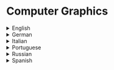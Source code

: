 # Computer Graphics

<details>
  <summary>English</summary>
  
  ### Materials
- [Wikipedia](https://en.wikipedia.org/wiki/Computer_graphics_(computer_science))
- [Tutorialspoint](https://www.tutorialspoint.com/computer_graphics/)
- [Edx, Computer Graphics](https://www.edx.org/course/computer-graphics)
- [Cornell University](http://www.graphics.cornell.edu/online/tutorial/)
- [Geeks for Geeks](https://www.geeksforgeeks.org/computer-graphics-2/)
- [Explain That Stuff](https://www.explainthatstuff.com/computer-graphics.html)
- [Stanford Computer Graphics](https://graphics.stanford.edu/)
- [Graphics Programming Projects](http://graphicscodex.com/projects/projects/index.html)
- [MIT 6.837](https://ocw.mit.edu/courses/electrical-engineering-and-computer-science/6-837-computer-graphics-fall-2012/)
- [Columbia Computer Graphics Group](http://www.cs.columbia.edu/cg/pubs.php)
- [Gabriel Gambetta](http://www.gabrielgambetta.com/computer-graphics-from-scratch/table-of-contents.html)
- [KU Leuven](http://graphics.cs.kuleuven.be/publications.html)
- [UWaterloo](http://www.cgl.uwaterloo.ca/courses.html)
- [CS 4810](https://www.cs.virginia.edu/luther/4810/F2018/schedule.html#cal-full)
- [University of Freiburg](https://cg.informatik.uni-freiburg.de/publications.htm)
- [Harvard CS 175](https://sites.fas.harvard.edu/~lib175/materials.html)
- [ETH Zürich](https://graphics.ethz.ch/publications/papers/papers.php)
- [NPTEL](https://nptel.ac.in/courses/106106090/)
- [CSC 418](https://github.com/alecjacobson/computer-graphics-csc418)
- [CS4620-4621](https://www.cs.cornell.edu/courses/cs4620/2014fa/index.shtml)
- [Computer Graphics and Geometry Lab](https://lgg.epfl.ch/publications.php)
- [CG TU Wien](https://www.cg.tuwien.ac.at/)
- [CS 307](https://cs.wellesley.edu/~cs307/)
- [Max Planck Institut](https://www.mpi-inf.mpg.de/departments/computer-graphics/publications/)
- [CS384G](https://www.cs.utexas.edu/users/fussell/courses/cs384g/schedule.shtml)
- [CSCI 441](http://cs-courses.mines.edu/csci441/resources.html)
- [CS 4300/5310](https://course.ccs.neu.edu/cs5310sp13/readings.html)
- [CG Resources](http://kesen.realtimerendering.com/)
- [CS447/547](https://web.cecs.pdx.edu/~fliu/courses/cs447/)
- [Carnegie Mellon Graphics](http://graphics.cs.cmu.edu/)
- [2IV60 Computer graphics](https://www.win.tue.nl/~vanwijk/2IV60/)
- [Graphics, Geometry & Multimedia](https://www.graphics.rwth-aachen.de/course/155/)
- [CS1230](https://cs.brown.edu/courses/cs123/docs.shtml)
- [Saarland University](https://graphics.cg.uni-saarland.de/publications/)
- [Intechopen](https://www.intechopen.com/books/computer-graphics)
- [Lund University](http://cs.lth.se/edaf80/lectures/)
- [CS 456](https://web.eecs.utk.edu/~huangj/cs456/lecture_notes.html)
- [Yale Computer Graphics](http://graphics.cs.yale.edu/site/papers)
- [COMP 175](http://www.cs.tufts.edu/comp/175/)
- [Charles University](https://cgg.mff.cuni.cz/publikace.en.php)
- [Computer Graphics and Visualization](https://graphics.tudelft.nl/publications/)
- [UC Berkeley](http://graphics.berkeley.edu/papers/index.html)
- [Introduction to Computer Graphics](https://math.hws.edu/graphicsbook/)
- [University of Southern California](https://graphics.usc.edu/cgit/publications.html)
- [Computer Graphics from Scratch](https://www.scratchapixel.com/)
- [TU Braunschweig](https://graphics.tu-bs.de/publications)
- [Journal of Computer Graphics Techniques](http://jcgt.org/)
- [Reddit Community](https://www.reddit.com/r/computergraphics/)
- [Introduction to Computer Graphics](https://math.hws.edu/eck/cs424/downloads/graphicsbook-linked.pdf)
- [CMPT361](https://www.cs.sfu.ca/~torsten/Teaching/Cmpt361/LectureNotes/PDF/)
- [A Short Intro to Computer Graphics](https://people.csail.mit.edu/fredo/Depiction/1_Introduction/reviewGraphics.pdf)
- [Fundamentals of Computer Graphics](http://personal.ee.surrey.ac.uk/Personal/J.Collomosse/pubs/cm20219.pdf)
- [History of Computer Graphics](https://graphics.stanford.edu/courses/cs248-02/History-of-graphics/History-of-graphics.pdf)
- [Intro Graphics](https://www.inf.ed.ac.uk/teaching/courses/cg/Web/intro_graphics.pdf)
- [Computer Graphics](https://www.cs.umd.edu/~mount/427/Lects/427lects.pdf)
- [Computer Graphics Textbook](https://library.aceondo.net/ebooks/Computer_Science/computer_graphics_textbook.pdf)
- [Fabio Pellacini](http://pellacini.di.uniroma1.it/teaching/graphics11/lectures.html)
- [Punjab Technical University](http://www.jimssouthdelhi.com/studymaterial/BCA5/BCA-503.pdf)
- [Computer Graphics & Image Processing](https://www.cl.cam.ac.uk/teaching/1998/CGraphIP/cgip.pdf)
- [Basics of Computer Graphics](http://www.darshan.ac.in/Upload/DIET/Documents/CE/2160703_CG_GTU_Study_Material_2017_11042017_033102AM.pdf)
- [Computer Graphics & Animation](http://www.multitech.ac.ug/uploads/graphics.pdf)
- [Overview of Computer Graphics](http://www.ddegjust.ac.in/studymaterial/mca-5/mca-401.pdf)
- [CS 217 Princeton](https://www.cs.princeton.edu/courses/archive/spr02/cs217/lectures/)
- [Geometry for Computer Graphics](http://www.math.uni.lodz.pl/~maczar/ggk/Vince%20-%20Geometry%20for%20Computer%20Graphics.pdf)
- [A Model of Visual Masking](http://web.cse.ohio-state.edu/~parent.1/classes/782/Papers/Ferwerda97Alt.pdf)
- [Using Color Effectively in CG](https://www.engr.colostate.edu/ECE666/Handouts/WritingPapers/UsingColorEffectively.pdf)
- [CSCI 420](https://www-bcf.usc.edu/~jbarbic/cs420-s18/)
- [Advanced Concepts in CG](http://www.cse.iitm.ac.in/~vplab/courses/CG/PDF/MISC_TOPICS.pdf)
- [Computer Graphics CS602](https://vulms.vu.edu.pk/Courses/CS602/Downloads/CS602%20Handouts(Updated)Oct-2017.pdf)
- [Illumination Models and Shading](https://www.cs.tau.ac.il/~dcor/Graphics/pdf.slides/shading13.pdf)
- [Graphics Architecture](https://www2.cs.duke.edu/courses/cps124/fall01/notes/15_hardware/notes.pdf)
- [Geometric Tools for CG](http://lib.ysu.am/open_books/312121.pdf)
- [Computer Graphics Presentation](https://www.csie.ntu.edu.tw/~cyy/courses/csit/10spring/graphics.pdf)
- [CG - An Object Oriented Approach](https://doras.dcu.ie/19191/1/Paul_O%27Connell_20130621093457.pdf)
- [National Open University of Nigeria](http://nouedu.net/sites/default/files/2017-03/CIT371.pdf)
- [Intro to Visualization and CG](https://www.kth.se/social/files/55ef2619f27654701b4c8e87/01_Introduction.pdf)
- [Overview of 3D Computer Graphics](https://people.cs.clemson.edu/~dhouse/courses/405/notes/3d-survey.pdf)
- [Computer Vision: Algorithms and Applications](http://szeliski.org/Book/drafts/SzeliskiBook_20100903_draft.pdf)
- [CS559: Computer Graphics](http://pages.cs.wisc.edu/~lizhang/courses/cs559-2010s/syllabus/02-15-morphing/morphing.pdf)
- [3D Graphics: Crash Course](https://www.youtube.com/watch?v=TEAtmCYYKZA)
- [A Brief History of Graphics](https://www.youtube.com/watch?v=QyjyWUrHsFc)
- [Introduction to CG](https://www.youtube.com/watch?v=01YSK5gIEYQ&amp;list=PL_w_qWAQZtAZhtzPI5pkAtcUVgmzdAP8g)
- [The True Power of the Matrix](https://www.youtube.com/watch?v=vQ60rFwh2ig)
- [MIT 6.837](https://www.youtube.com/watch?v=E1-_15Vfddk&amp;list=PLkHIj5SCfn3_PCotoqTetMpJc_jkpkgLt)
- [CG Course](https://www.youtube.com/watch?v=m5YbqpL7BIY&amp;list=PLLOxZwkBK52DkMLAYhRLA_VtePq5wW_N4)
- [Awesome Graphics](https://github.com/ericjang/awesome-graphics)
- [Discover Three.js](https://discoverthreejs.com/book/contents/)
- [Three.js Introduction](https://threejs.org/docs/#manual/en/introduction/Creating-a-scene)
- [Beginning with 3D WebGL](https://codepen.io/rachsmith/post/beginning-with-3d-webgl-pt-1-the-scene)
</details>

<details>
  <summary>German</summary>
  
  ### Materials
- [TU-Ilmenau](https://www.tu-ilmenau.de/en/computer-graphics-group/lehre/ws2012/cg1/)
- [LMU](https://www.medien.ifi.lmu.de/lehre/ss13/cg1/)
- [Computergrafik](https://www.cs.umd.edu/~zwicker/courses/computergraphics/03_Projection.pdf)
- [Perspectives in CG](https://www.st.cs.uni-saarland.de/edu/perspektiven/seidel.pdf)
- [Computergrafik, Universität Osnabrück](http://www-lehre.inf.uos.de/~cg/2010/PDF/skript.pdf)
- [Computergrafik und Farbmetrik](http://farbe.li.tu-berlin.de/BUA4BF.PDF)
</details>

<details>
  <summary>Italian</summary>
  
  ### Materials
- [Computer Grafica](https://www.accademiadicatania.com/admin/upload/file/3p8i_APPUNTI_COMPUTER_ART.pdf)
- [Matematica e Computer Grafica](http://www.matematica.it/impedovo/articoli/Matematica%20e%20computer%20grafica.pdf)
- [Presentazione](http://www.uccellacci.it/download_corso_grafica_2007/presentazione_def_compressa.pdf)
- [Introduzione alla CG](http://www.biplab.unisa.it/portal/attachments/article/102/01-Introduzione_I.pdf)
- [Informatica Grafica](http://www00.unibg.it/dati/corsi/38001/37367-01-computer-graphics.pdf)
- [Manuale di Grafica Digitale](https://www.uniroma1.it/sites/default/files/allegati/Manualegraficadigitale_150515.pdf)
- [Grafica Vettoriale](http://www.dmi.unict.it/fstanco/Multimedia/Approfondimento%202%20-%20immagini%20vettoriali.pdf)
- [Fondamenti di Grafica Tridimensionale](http://vcg.isti.cnr.it/~cignoni/FGT1112/)
</details>

<details>
  <summary>Portuguese</summary>
  
  ### Materials
- [Prof Fernando de Siqueira](https://sites.google.com/site/profferdesiqueiracompgrafica/)
- [Prof Márcio Pinho](http://www.inf.pucrs.br/pinho/CG/Aulas/Intro/intro.htm)
- [História da Computação Gráfica](https://edisciplinas.usp.br/pluginfile.php/3332345/mod_resource/content/1/Aula05-Hist%C3%B3ria%20da%20Computa%C3%A7%C3%A3o%20Gr%C3%A1fica.pdf)
- [Apostila do curso de CG](http://www2.dc.ufscar.br/~saito/download/comp-grafica/apostila.pdf)
- [Universidade Federal de Alagoas](http://www.im.ufal.br/professor/thales/icg/Aula1.pdf)
- [Universidade Federal Fluminense](http://www2.ic.uff.br/~anselmo/cursos/CGI/slidesGrad/CG_aula1(introducao).pdf)
- [Computação Gráfica](https://www.inf.ufes.br/~thomas/graphics/www/apostilas/CIV2801AcvCompGraf.pdf)
- [CG Aula 1](http://www.riopomba.ifsudestemg.edu.br/dcc/dcc/materiais/211299312_CG%20aula%201.pdf)
- [Introdução à Computação Gráfica](https://www.inf.pucrs.br/manssour/Publicacoes/TutorialSib2006.pdf)
- [Histórico e Aplicações da Computação Gráfica](http://www.inf.ufsc.br/~aldo.vw/grafica/apostilas/apostilaport.pdf)
- [História da CG](http://www.dei.isep.ipp.pt/~jpp/sgrai/Historia.pdf)
- [Computação Gráfica I](http://www.mat.ufc.br/~esdras/ck090_2007/notasdeaula/Capitulo01.pdf)
- [Cores em CG](http://www.univasf.edu.br/~jorge.cavalcanti/comput_graf06_Cores.pdf)
- [Pipeline Gráfico](https://alba.di.uminho.pt/por/content/download/614/3514/file/05-GraphicsPipeline.pdf)
- [Apresentação Luiz Velho](https://www.visgraf.impa.br/Data/RefBib/PS_PDF/t9/cg-ensino.pdf)
- [Computação Gráfica UNIVESP](https://www.youtube.com/watch?v=x7yTi91Sz_Q&amp;list=PLxI8Can9yAHeyMkv9I9msYWrC1YPBJW0p)
</details>

<details>
  <summary>Russian</summary>
  
  ### Materials
- [Book](http://www.ict.edu.ru/ft/005415/nwpi237.pdf)
- [TSPU](http://koi.tspu.ru/kg/)
- [Wikibook](https://ru.wikibooks.org/wiki/%D0%9F%D0%BE%D0%BB%D0%BA%D0%B0:%D0%9A%D0%BE%D0%BC%D0%BF%D1%8C%D1%8E%D1%82%D0%B5%D1%80%D0%BD%D0%B0%D1%8F_%D0%B3%D1%80%D0%B0%D1%84%D0%B8%D0%BA%D0%B0)
- [Grafika](http://grafika.me/)
- [CG Study Book](http://portal.tpu.ru:7777/SHARED/j/JBOLOTOVA/academic/ComputerGraphics/CGStudyBook.pdf)
- [Porev](http://philipok4.narod.ru/Tuser7/Porev.pdf)
- [CG Course](http://files.lib.sfu-kras.ru/ebibl/umkd/326/u_course.pdf)
- [Postnov](http://ng-kg.kpi.ua/files/postnov_compgr.pdf)
- [CG3](http://cph.phys.spbu.ru/documents/First/CG3.pdf)
- [Book Web Master](http://bookwebmaster.narod.ru/graphics.html)
- [Komp Grafike](http://www.volpi.ru/files/vkm/vkm_tutorial/vkm_kurs_lekciy_po_komp_grafike.pdf)
- [Komp Grafike 886](http://old.kpfu.ru/lib/bin_files/comp_graph!886.pdf)
</details>

<details>
  <summary>Spanish</summary>
  
  ### Materials
- [Computación Gráfica Fundamentos](http://www.codecompiling.net/files/slides/CG_clase_01_intro.pdf)
- [Introducción a la Computación Gráfica](https://www.fing.edu.uy/inco/cursos/compgraf/)
- [Introducción a la Computación Gráfica](https://www.fing.edu.uy/inco/cursos/compgraf/Clases/2012/04-Hardware%20Grafico.pdf)
- [Estado del Arte: CG](http://jeuazarru.com/wp-content/uploads/2014/10/computer_graphics.pdf)
</details>